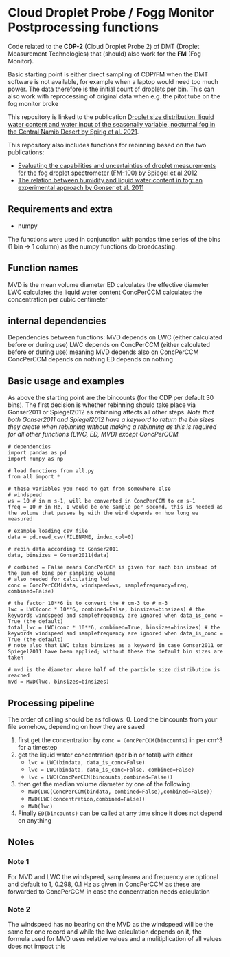 # Cloud Droplet Probe / Fogg Monitor Postprocessing functions
Code related to the **CDP-2** (Cloud Droplet Probe 2) of DMT (Droplet Measurement Technologies) that (should) also work for the **FM** (Fog Monitor).

Basic starting point is either direct sampling of CDP/FM when the DMT software is not available, for example when a laptop would need too much power.
The data therefore is the initial count of droplets per bin. This can also work with reprocessing of original data when e.g. the pitot tube on the fog monitor broke

This repository is linked to the publication [Droplet size distribution, liquid water content and water input of the seasonally variable, nocturnal fog in the Central Namib Desert by Spirig et al. 2021](https://doi.org/10.1016/j.atmosres.2021.105765). 

This repository also includes functions for rebinning based on the two publications:
- [Evaluating the capabilities and uncertainties of droplet measurements for the fog droplet spectrometer (FM-100) by Spiegel et al 2012](https://doi.org/10.5194/amt-5-2237-2012)
- [The relation between humidity and liquid water content in fog: an experimental approach by Gonser et al. 2011](https://doi.org/10.1007/s00024-011-0270-x)

## Requirements and extra
- numpy

The functions were used in conjunction with pandas time series of the bins (1 bin -> 1 column) as the numpy functions do broadcasting.

## Function names
MVD is the mean volume diameter
ED calculates the effective diameter
LWC calculates the liquid water content
ConcPerCCM calculates the concentration per cubic centimeter 

## internal dependencies
Dependencies between functions:
MVD depends on LWC (either calculated before or during use)
LWC depends on ConcPerCCM (either calculated before or during use)
meaning MVD depends also on ConcPerCCM
ConcPerCCM depends on nothing 
ED depends on nothing

## Basic usage and examples
As above the starting point are the bincounts (for the CDP per default 30 bins).
The first decision is whether rebinning should take place via Gonser2011 or Spiegel2012 as rebinning affects all other steps.
_Note that both Gonser2011 and Spiegel2012 have a keyword to return the bin sizes they create when rebinning without making a rebinning as this is required for all other functions (LWC, ED, MVD) except ConcPerCCM._

```
# dependencies
import pandas as pd
import numpy as np

# load functions from all.py
from all import *

# these variables you need to get from somewhere else
# windspeed
ws = 10 # in m s-1, will be converted in ConcPerCCM to cm s-1
freq = 10 # in Hz, 1 would be one sample per second, this is needed as the volume that passes by with the wind depends on how long we measured

# example loading csv file
data = pd.read_csv(FILENAME, index_col=0)

# rebin data according to Gonser2011
data, binsizes = Gonser2011(data)

# combined = False means ConcPerCCM is given for each bin instead of the sum of bins per sampling volume
# also needed for calculating lwd
conc = ConcPerCCM(data, windspeed=ws, samplefrequency=freq, combined=False)

# the factor 10**6 is to convert the # cm-3 to # m-3
lwc = LWC(conc * 10**6, combined=False, binsizes=binsizes) # the keywords windspeed and samplefrequency are ignored when data_is_conc = True (the default)
total_lwc = LWC(conc * 10**6, combined=True, binsizes=binsizes) # the keywords windspeed and samplefrequency are ignored when data_is_conc = True (the default)
# note also that LWC takes binsizes as a keyword in case Gonser2011 or Spiegel2011 have been applied; without these the default bin sizes are taken

# mvd is the diameter where half of the particle size distribution is reached
mvd = MVD(lwc, binsizes=binsizes) 
```

## Processing pipeline
The order of calling should be as follows:
0. Load the bincounts from your file somehow, depending on how they are saved
1. first get the concentration by ```conc = ConcPerCCM(bincounts)``` in per cm^3 for a timestep
2. get the liquid water concentration (per bin or total) with either
    -  ```lwc = LWC(bindata, data_is_conc=False)```
    -  ```lwc = LWC(bindata, data_is_conc=False, combined=False)```
    - ```lwc = LWC(ConcPerCCM(bincounts,combined=False))```
3. then get the median volume diameter by one of the following
    - ```MVD(LWC(ConcPerCCM(bindata, combined=False),combined=False))```
    - ```MVD(LWC(concentration,combined=False))```
    - ```MVD(lwc)```
4. Finally ```ED(bincounts)``` can be called at any time since it does not depend on anything

## Notes
### Note 1
For MVD and LWC the windspeed, samplearea and frequency
are optional and default to 1, 0.298, 0.1 Hz as given in ConcPerCCM as these
are forwarded to ConcPerCCM in case the concentration needs calculation

### Note 2
The windspeed has no bearing on the MVD as the windspeed will be the same
for one record and while the lwc calculation depends on it, the formula used for MVD uses relative
values and a mulitiplication of all values does not impact this
